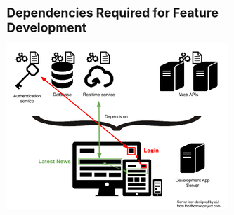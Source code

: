 # Dependencies Required for Feature Development

![](../img/single-feature-developer-dependencies.png)

